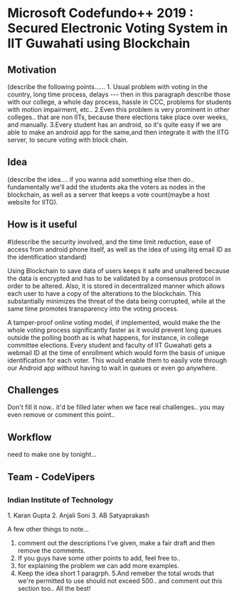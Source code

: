 <h1> Microsoft Codefundo++ 2019 : Secured Electronic Voting System in IIT Guwahati using Blockchain </h1>

<h2>Motivation</h2>
  (describe the following points......
  1. Usual problem with voting in the country, long time process, delays --- then in this paragraph describe those with our college, a whole day process, hassle in CCC, problems for students with motion impairment, etc.. 
  2.Even this problem is very prominent in other colleges.. that are non IITs, because there elections take place over weeks, and manually.
  3.Every student has an android, so it's quite easy if we are able to make an android app for the same,and then integrate it with the IITG server, to secure voting with block chain.
  
<h2>Idea</h2>
(describe the idea.... if you wanna add something else then do.. fundamentally we'll add the students aka the voters as nodes in the blockchain, as well as a server that keeps a vote count(maybe a host website for IITG). 

<h2>How is it useful</h2>
#(describe the security involved, and the time limit reduction, ease of access from android phone itself, as well as the idea of using iitg email ID as the identification standard)

Using Blockchain to save data of users keeps it safe and unaltered because the data is encrypted and has to be validated by a consensus protocol in order to be altered. Also, it is stored in decentralized manner which allows each user to have a copy of the alterations to the blockchain. This substantially minimizes the threat of the data being corrupted, while at the same time promotes transparency into the voting process.

A tamper-proof online voting model, if implemented, would make the the whole voting process significantly faster as it would prevent long queues outside the polling booth as is what happens, for instance, in college committee elections. Every student and faculty of IIT Guwahati gets a webmail ID at the time of enrollment which would form the basis of unique identification for each voter. This would enable them to easily vote through our Android app without having to wait in queues or even go anywhere.

<h2>Challenges</h2>
  Don't fill it now.. it'd be filled later when we face real challenges.. you may even remove or comment this point..
  
<h2>Workflow</h2>
need to make one by tonight... 

<h2>Team - CodeVipers<h2>
  <h3>Indian Institute of Technology</h3>
  1. Karan Gupta
  2. Anjali Soni
  3. AB Satyaprakash
  
  
  
  A few other things to note...
  1. comment out the descriptions I've given, make a fair draft and then remove the comments. 
  2. If you guys have some other points to add, feel free to..
  3. for explaining the problem we can add more examples.
  4. Keep the idea short 1 paragrph.
  5.And remeber the total wrods that we're permitted to use should not exceed 500.. and comment out this section too.. All the best!
  
  
  
  




